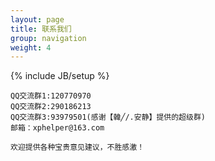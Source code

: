 ```yaml
---
layout: page
title: 联系我们
group: navigation
weight: 4
---
```


{% include JB/setup %}

	QQ交流群1:120770970
	QQ交流群2:290186213
	QQ交流群3:93979501(感谢【韓╱/.安静】提供的超级群)
	邮箱：xphelper@163.com
	
	欢迎提供各种宝贵意见建议，不胜感激！